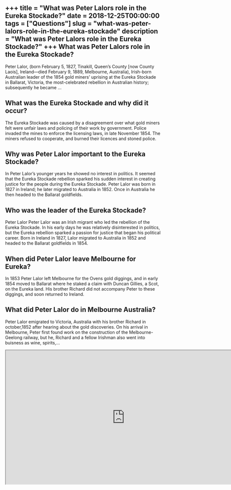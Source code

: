 +++
title = "What was Peter Lalors role in the Eureka Stockade?"
date = 2018-12-25T00:00:00
tags = ["Questions"]
slug = "what-was-peter-lalors-role-in-the-eureka-stockade"
description = "What was Peter Lalors role in the Eureka Stockade?"
+++
What was Peter Lalors role in the Eureka Stockade?
--------------------------------------------------

Peter Lalor, (born February 5, 1827, Tinakill, Queen’s County \[now County Laois\], Ireland—died February 9, 1889, Melbourne, Australia), Irish-born Australian leader of the 1854 gold miners’ uprising at the Eureka Stockade in Ballarat, Victoria, the most-celebrated rebellion in Australian history; subsequently he became …

What was the Eureka Stockade and why did it occur?
--------------------------------------------------

The Eureka Stockade was caused by a disagreement over what gold miners felt were unfair laws and policing of their work by government. Police invaded the mines to enforce the licensing laws, in late November 1854. The miners refused to cooperate, and burned their licences and stoned police.

Why was Peter Lalor important to the Eureka Stockade?
-----------------------------------------------------

In Peter Lalor’s younger years he showed no interest in politics. It seemed that the Eureka Stockade rebellion sparked his sudden interest in creating justice for the people during the Eureka Stockade. Peter Lalor was born in 1827 in Ireland; he later migrated to Australia in 1852. Once in Australia he then headed to the Ballarat goldfields.

Who was the leader of the Eureka Stockade?
------------------------------------------

Peter Lalor Peter Lalor was an Irish migrant who led the rebellion of the Eureka Stockade. In his early days he was relatively disinterested in politics, but the Eureka rebellion sparked a passion for justice that began his political career. Born in Ireland in 1827, Lalor migrated to Australia in 1852 and headed to the Ballarat goldfields in 1854.

When did Peter Lalor leave Melbourne for Eureka?
------------------------------------------------

In 1853 Peter Lalor left Melbourne for the Ovens gold diggings, and in early 1854 moved to Ballarat where he staked a claim with Duncan Gillies, a Scot, on the Eureka land. His brother Richard did not accompany Peter to these diggings, and soon returned to Ireland.

What did Peter Lalor do in Melbourne Australia?
-----------------------------------------------

Peter Lalor emigrated to Victoria, Australia with his brother Richard in october,1852 after hearing about the gold discoveries. On his arrival in Melbourne, Peter first found work on the construction of the Melbourne-Geelong railway, but he, Richard and a fellow Irishman also went into buisness as wine, spirits,…

<iframe allow="accelerometer; autoplay; clipboard-write; encrypted-media; gyroscope; picture-in-picture" allowfullscreen="" class="__youtube_prefs__  epyt-is-override  no-lazyload" data-no-lazy="1" data-origheight="433" data-origwidth="770" data-skipgform_ajax_framebjll="" height="433" id="_ytid_97413" loading="lazy" src="https://www.youtube.com/embed/OYQ1kpSzxEc?enablejsapi=1&autoplay=0&cc_load_policy=0&cc_lang_pref=&iv_load_policy=1&loop=0&modestbranding=0&rel=1&fs=1&playsinline=0&autohide=2&theme=dark&color=red&controls=1&" title="YouTube player" width="770"></iframe>